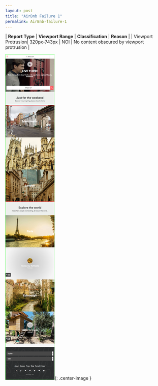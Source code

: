 ```yaml
---
layout: post
title: "AirBnb Failure 1"
permalink: AirBnb-failure-1
---
```

| **Report Type** | **Viewport Range** | **Classification** | **Reason** |
| Viewport Protrusion| 320px-743px | NOI | No content obscured by viewport protrusion | 

![Screenshot of the fault](assets/images/AirBnb/fault1/viewportOverflowWidth531.png){: .center-image }